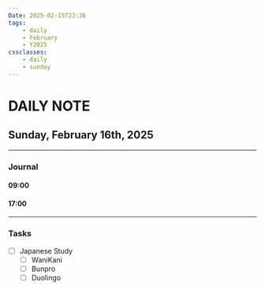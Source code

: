 ```yaml
---
Date: 2025-02-15T23:36
tags:
    - daily
    - February
    - Y2025
cssclasses:
    - daily
    - sunday
---
```

# DAILY NOTE
## Sunday, February 16th, 2025
***
### Journal

#### 09:00

#### 17:00

***
### Tasks
- [ ] Japanese Study
    - [ ] WaniKani
    - [ ] Bunpro
    - [ ] Duolingo